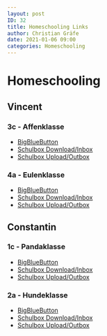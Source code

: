 ```yaml
---
layout: post
ID: 32
title: Homeschooling Links
author: Christian Gräfe
date: 2021-01-06 09:00
categories: Homeschooling
---
```


# Homeschooling

## Vincent

### 3c - Affenklasse

* [BigBlueButton][1]
* [Schulbox Download/Inbox][5]
* [Schulbox Upload/Outbox][9]

### 4a - Eulenklasse

* [BigBlueButton][2]
* [Schulbox Download/Inbox][6]
* [Schulbox Upload/Outbox][10]

## Constantin

### 1c - Pandaklasse

* [BigBlueButton][3]
* [Schulbox Download/Inbox][7]
* [Schulbox Upload/Outbox][11]

### 2a - Hundeklasse

* [BigBlueButton][4]
* [Schulbox Download/Inbox][8]
* [Schulbox Upload/Outbox][12]

 [1]: http://3c.halasemia.de
 [2]: http://4a.halasemia.de
 [3]: http://1c.halasemia.de
 [4]: https://bbb-schulen.rlp.net/b/239-rfx-5jh-pnk
 [5]: https://schulbox.bildung-rp.de/index.php/s/kbf8qkA3o7y6d2c
 [6]: https://schulbox.bildung-rp.de/index.php/s/9rt3rNCe88G9nwL
 [7]: https://schulbox.bildung-rp.de/index.php/s/CNbyPzyo6fiSqza
 [8]: https://schulbox.bildung-rp.de/index.php/s/4AkMpEDZHJqmyK8
 [9]: https://schulbox.bildung-rp.de
 [10]: https://schulbox.bildung-rp.de/index.php/s/bLZfYGTbCyzQKXi
 [11]: https://schulbox.bildung-rp.de
 [12]: https://schulbox.bildung-rp.de/index.php/s/XtRyeep4G9nCnX2

